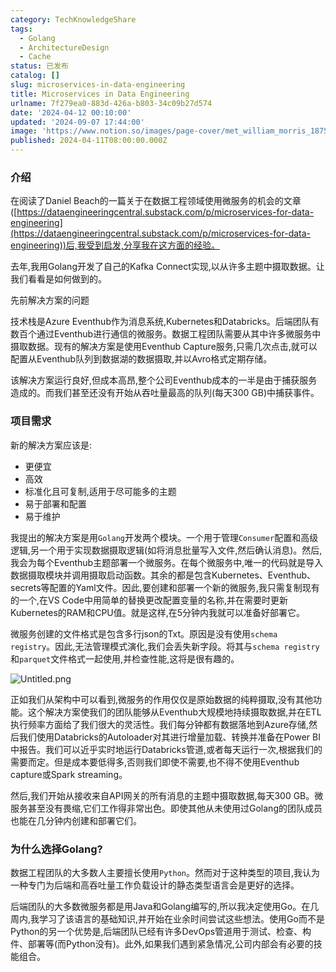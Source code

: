 ```yaml
---
category: TechKnowledgeShare
tags:
  - Golang
  - ArchitectureDesign
  - Cache
status: 已发布
catalog: []
slug: microservices-in-data-engineering
title: Microservices in Data Engineering
urlname: 7f279ea0-883d-426a-b803-34c09b27d574
date: '2024-04-12 00:10:00'
updated: '2024-09-07 17:44:00'
image: 'https://www.notion.so/images/page-cover/met_william_morris_1875.jpg'
published: 2024-04-11T08:00:00.000Z
---
```


### 介绍


在阅读了Daniel Beach的一篇关于在数据工程领域使用微服务的机会的文章([https://dataengineeringcentral.substack.com/p/microservices-for-data-engineering](https://dataengineeringcentral.substack.com/p/microservices-for-data-engineering))后,我受到启发,分享我在这方面的经验。


去年,我用Golang开发了自己的Kafka Connect实现,以从许多主题中摄取数据。让我们看看是如何做到的。


先前解决方案的问题


技术栈是Azure Eventhub作为消息系统,Kubernetes和Databricks。后端团队有数百个通过Eventhub进行通信的微服务。数据工程团队需要从其中许多微服务中摄取数据。现有的解决方案是使用Eventhub Capture服务,只需几次点击,就可以配置从Eventhub队列到数据湖的数据摄取,并以Avro格式定期存储。


该解决方案运行良好,但成本高昂,整个公司Eventhub成本的一半是由于捕获服务造成的。而我们甚至还没有开始从吞吐量最高的队列(每天300 GB)中捕获事件。


### 项目需求


新的解决方案应该是:

- 更便宜
- 高效
- 标准化且可复制,适用于尽可能多的主题
- 易于部署和配置
- 易于维护

我提出的解决方案是用`Golang`开发两个模块。一个用于管理`Consumer`配置和高级逻辑,另一个用于实现数据摄取逻辑(如将消息批量写入文件,然后确认消息)。然后,我会为每个Eventhub主题部署一个微服务。在每个微服务中,唯一的代码就是导入数据摄取模块并调用摄取启动函数。其余的都是包含Kubernetes、Eventhub、secrets等配置的Yaml文件。因此,要创建和部署一个新的微服务,我只需复制现有的一个,在VS Code中用简单的替换更改配置变量的名称,并在需要时更新Kubernetes的RAM和CPU值。就是这样,在5分钟内我就可以准备好部署它。


微服务创建的文件格式是包含多行json的Txt。原因是没有使用`schema registry`。因此,无法管理模式演化,我们会丢失新字段。将其与`schema registry`和`parquet`文件格式一起使用,并检查性能,这将是很有趣的。


![Untitled.png](https://prod-files-secure.s3.us-west-2.amazonaws.com/5d24fe63-e567-4804-86f9-9fdc62e13082/4e0f8d5d-b295-4408-9363-660688d511a9/Untitled.png?X-Amz-Algorithm=AWS4-HMAC-SHA256&X-Amz-Content-Sha256=UNSIGNED-PAYLOAD&X-Amz-Credential=ASIAZI2LB4667TEFIS3T%2F20250318%2Fus-west-2%2Fs3%2Faws4_request&X-Amz-Date=20250318T213259Z&X-Amz-Expires=3600&X-Amz-Security-Token=IQoJb3JpZ2luX2VjEA0aCXVzLXdlc3QtMiJHMEUCIBzOBOD3uqojRkYStZsIfnQ%2Beb5JXTrBjrNrA4SnpH91AiEAn%2FkzCWIW1MfJzArZ4laDj8wqzSkiF62WI45865%2Btu8oq%2FwMIZhAAGgw2Mzc0MjMxODM4MDUiDNLn7266NZwglzXrzircA6Ht3cuQfZJMAo%2BO6SuY35noP8%2FEiHzU2Ch0AEmknqJIEA3OlafBbczaBZIO4wUNu2BMdq16lA01JaTjf6%2FpCxXIu0f13jVbOamqOvAalOoV8cEzsTBbg3YcBlXPe6ccBfnV3Wwsz6Z0MD5BziNDzSK971yXCigD12Nnt1W579UvLTKmrjpFS9V3%2FerYN7%2Bvg2bOM%2BhFbupLSeo2eR%2FhWT7nz%2BhHUSMowNvoKZKdsLPfgl3ES4Q0rOcPiQNd5uHM25vta2yXD22oH357hBWKMlasLyc1hoVL5u4wsaQdT9WABHXpR%2FEhxz5i8oiEUltlMeNZnVbHA0OHv%2B67gzkcP3%2FGd2jc3rfemCi%2B9Y%2Bl1ku8ucc2liZ4gbhN9gHBZhDnMqEch0tPeGFIaLa6GR1zkP1W8SI4vXR5mGns3JUyACAzSftw23j58RWWZVzY9AEIFFIRQoGLdGSFVdteS5OlzOTaBkCMaNGcY35CnNHnes%2BFuRGO5nahdZ5dz9D7NESCI2qcaODeVoJ4YvudfxLW1bIz064gmhcAaCKCGFapGkX%2Bo9RZleNAK6wuWm8GuiwzDrfXmpGHlGpy5UxSNKn6NtAAwFnYvlKpSglKHeOzm4tP0h1iCxODJRe6HJPvMM2v574GOqUBY3VfpS1Mn8jOB1w5nvmW9GyVa01nHcuSb34cT1pj%2FOYE6qBOVWJbeedIoOJ8nCK%2FqCKc7RpzH7W%2FaTWyypx1xujBOmscJ2D6oOG6WKOdlIUro0MZGTCvVsxSw0NIzGOBKyyoAHg2hwv2NqO2m3OydFcx3Gdv5XWl1Zw9iEiWTqG87Eor9%2BuO%2BqhlgTcyVK3BJ2AcSne6wI%2BEFutXUkl%2BE7hk7U2a&X-Amz-Signature=cc1624f7da30ad3618cbf8dd366e10063727c2c1379cbd2506a05f9c8bc6234e&X-Amz-SignedHeaders=host&x-id=GetObject)


正如我们从架构中可以看到,微服务的作用仅仅是原始数据的纯粹摄取,没有其他功能。这个解决方案使我们的团队能够从Eventhub大规模地持续摄取数据,并在ETL执行频率方面给了我们很大的灵活性。我们每分钟都有数据落地到Azure存储,然后我们使用Databricks的Autoloader对其进行增量加载、转换并准备在Power BI中报告。我们可以近乎实时地运行Databricks管道,或者每天运行一次,根据我们的需要而定。但是成本要低得多,否则我们即使不需要,也不得不使用Eventhub capture或Spark streaming。


然后,我们开始从接收来自API网关的所有消息的主题中摄取数据,每天300 GB。微服务甚至没有畏缩,它们工作得非常出色。即使其他从未使用过Golang的团队成员也能在几分钟内创建和部署它们。


### 为什么选择Golang?


数据工程团队的大多数人主要擅长使用`Python`。然而对于这种类型的项目,我认为一种专门为后端和高吞吐量工作负载设计的静态类型语言会是更好的选择。


后端团队的大多数微服务都是用Java和Golang编写的,所以我决定使用Go。在几周内,我学习了该语言的基础知识,并开始在业余时间尝试这些想法。使用Go而不是Python的另一个优势是,后端团队已经有许多DevOps管道用于测试、检查、构件、部署等(而Python没有)。此外,如果我们遇到紧急情况,公司内部会有必要的技能组合。

